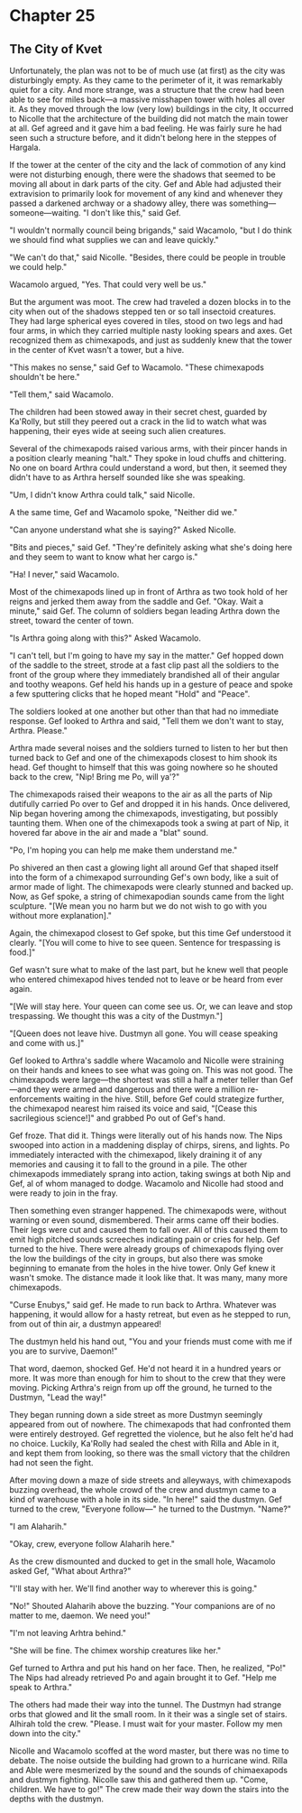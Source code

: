 # Chapter 25

## The City of Kvet

Unfortunately, the plan was not to be of much use (at first) as the city was disturbingly empty.  As they came to the perimeter of it, it was remarkably quiet for a city. And more strange, was a structure that the crew had been able to see for miles back—a massive misshapen tower with holes all over it. As they moved through the low (very low) buildings in the city, It occurred to Nicolle that the architecture of the building did not match the main tower at all. Gef agreed and it gave him a bad feeling. He was fairly sure he had seen such a structure before, and it didn't belong here in the steppes of Hargala.

If the tower at the center of the city and the lack of commotion of any kind were not disturbing enough, there were the shadows that seemed to be moving all about in dark parts of the city. Gef and Able had adjusted their extravision to primarily look for movement of any kind and whenever they passed a darkened archway or a shadowy alley, there was something—someone—waiting. "I don't like this," said Gef.

"I wouldn't normally council being brigands," said Wacamolo, "but I do think we should find what supplies we can and leave quickly."

"We can't do that," said Nicolle. "Besides, there could be people in trouble we could help."

Wacamolo argued, "Yes. That could very well be us."

But the argument was moot. The crew had traveled a dozen blocks in to the city when out of the shadows stepped ten or so tall insectoid creatures. They had large spherical eyes covered in tiles, stood on two legs and had four arms, in which they carried multiple nasty looking spears and axes. Get recognized them as chimexapods, and just as suddenly knew that the tower in the center of Kvet wasn't a tower, but a hive.

"This makes no sense," said Gef to Wacamolo. "These chimexapods shouldn't be here."

"Tell them," said Wacamolo.

The children had been stowed away in their secret chest, guarded by Ka'Rolly, but still they peered out a crack in the lid to watch what was happening, their eyes wide at seeing such alien creatures.

Several of the chimexapods raised various arms, with their pincer hands in a position clearly meaning "halt." They spoke in loud chuffs and chittering. No one on board Arthra could understand a word, but then, it seemed they didn't have to as Arthra herself sounded like she was speaking.

"Um, I didn't know Arthra could talk," said Nicolle.

A the same time, Gef and Wacamolo spoke, "Neither did we."

"Can anyone understand what she is saying?" Asked Nicolle.

"Bits and pieces," said Gef. "They're definitely asking what she's doing here and they seem to want to know what her cargo is."

"Ha! I never," said Wacamolo.

Most of the chimexapods lined up in front of Arthra as two took hold of her reigns and jerked them away from the saddle and Gef. "Okay. Wait a minute," said Gef. The column of soldiers began leading Arthra down the street, toward the center of town.

"Is Arthra going along with this?" Asked Wacamolo.

"I can't tell, but I'm going to have my say in the matter." Gef hopped down of the saddle to the street, strode at a fast clip past all the soldiers to the front of the group where they immediately brandished all of their angular and toothy weapons. Gef held his hands up in a gesture of peace and spoke a few sputtering clicks that he hoped meant "Hold" and "Peace".

The soldiers looked at one another but other than that had no immediate response. Gef looked to Arthra and said, "Tell them we don't want to stay, Arthra. Please."

Arthra made several noises and the soldiers turned to listen to her but then turned back to Gef and one of the chimexapods closest to him shook its head. Gef thought to himself that this was going nowhere so he shouted back to the crew, "Nip! Bring me Po, will ya'?"

The chimexapods raised their weapons to the air as all the parts of Nip dutifully carried Po over to Gef and dropped it in his hands. Once delivered, Nip began hovering among the chimexapods, investigating, but possibly taunting them. When one of the chimexapods took a swing at part of Nip, it hovered far above in the air and made a "blat" sound.

"Po, I'm hoping you can help me make them understand me."

Po shivered an then cast a glowing light all around Gef that shaped itself into the form of a chimexapod surrounding Gef's own body, like a suit of armor made of light. The chimexapods were clearly stunned and backed up. Now, as Gef spoke, a string of chimexapodian sounds came from the light sculpture. "[We mean you no harm but we do not wish to go with you without more explanation]."

Again, the chimexapod closest to Gef spoke, but this time Gef understood it clearly. "[You will come to hive to see queen. Sentence for trespassing is food.]"

Gef wasn't sure what to make of the last part, but he knew well that people who entered chimexapod hives tended not to leave or be heard from ever again.

"[We will stay here. Your queen can come see us. Or, we can leave and stop trespassing. We thought this was a city of the Dustmyn."]

"[Queen does not leave hive. Dustmyn all gone. You will cease speaking and come with us.]"

Gef looked to Arthra's saddle where Wacamolo and Nicolle were straining on their hands and knees to see what was going on. This was not good. The chimexapods were large—the shortest was still a half a meter teller than Gef—and they were armed and dangerous and there were a million re-enforcements waiting in the hive. Still, before Gef could strategize further, the chimexapod nearest him raised its voice and said, "[Cease this sacrilegious science!]" and grabbed Po out of Gef's hand.

Gef froze. That did it. Things were literally out of his hands now. The Nips swooped into action in a maddening display of chirps, sirens, and lights. Po immediately interacted with the chimexapod, likely draining it of any memories and causing it to fall to the ground in a pile. The other chimexapods immediately sprang into action, taking swings at both Nip and Gef, al of whom managed to dodge. Wacamolo and Nicolle had stood and were ready to join in the fray.

Then something even stranger happened. The chimexapods were, without warning or even sound, dismembered. Their arms came off their bodies. Their legs were cut and caused them to fall over. All of this caused them to emit high pitched sounds screeches indicating pain or cries for help. Gef turned to the hive. There were already groups of chimexapods flying over the low the buildings of the city in groups, but also there was smoke beginning to emanate from the holes in the hive tower. Only Gef knew it wasn't smoke. The distance made it look like that. It was many, many more chimexapods.

"Curse Enubys," said gef. He made to run back to Arthra. Whatever was happening, it would allow for a hasty retreat, but even as he stepped to run, from out of thin air, a dustmyn appeared!

The dustmyn held his hand out, "You and your friends must come with me if you are to survive, Daemon!"

That word, daemon, shocked Gef. He'd not heard it in a hundred years or more. It was more than enough for him to shout to the crew that they were moving. Picking Arthra's reign from up off the ground, he turned to the Dustmyn, "Lead the way!"

They began running down a side street as more Dustmyn seemingly appeared from out of nowhere. The chimexapods that had confronted them were entirely destroyed. Gef regretted the violence, but he also felt he'd had no choice. Luckily, Ka'Rolly had sealed the chest with Rilla and Able in it, and kept them from looking, so there was the small victory that the children had not seen the fight.

After moving down a maze of side streets and alleyways, with chimexapods buzzing overhead, the whole crowd of the crew and dustmyn came to a kind of warehouse with a hole in its side. "In here!" said the dustmyn. Gef turned to the crew, "Everyone follow—" he turned to the Dustmyn. "Name?"

"I am Alaharih."

"Okay, crew, everyone follow Alaharih here."

As the crew dismounted and ducked to get in the small hole, Wacamolo asked Gef, "What about Arthra?"

"I'll stay with her. We'll find another way to wherever this is going."

"No!" Shouted Alaharih above the buzzing. "Your companions are of no matter to me, daemon. We need you!"

"I'm not leaving Arhtra behind."

"She will be fine. The chimex worship creatures like her."

Gef turned to Arthra and put his hand on her face. Then, he realized, "Po!" The Nips had already retrieved Po and again brought it to Gef. "Help me speak to Arthra."

The others had made their way into the tunnel. The Dustmyn had strange orbs that glowed and lit the small room. In it their was a single set of stairs. Alhirah told the crew. "Please. I must wait for your master. Follow my men down into the city."

Nicolle and Wacamolo scoffed at the word master, but there was no time to debate. The noise outside the building had grown to a hurricane wind. Rilla and Able were mesmerized by the sound and the sounds of chimaexapods and dustmyn fighting. Nicolle saw this and gathered them up. "Come, children. We have to go!" The crew made their way down the stairs into the depths with the dustmyn.



